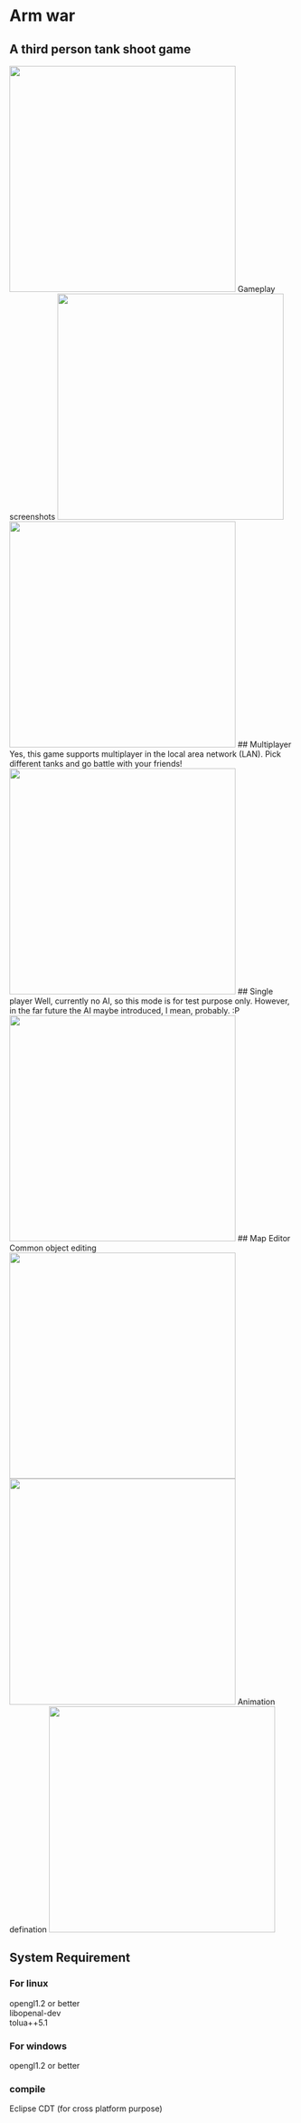 # Arm war
## A third person tank shoot game
<img src="https://raw.githubusercontent.com/DarkAngelZT/NeoGameFramework/tankwar/docs/main_menu.jpg" width="400">  
Gameplay screenshots  
<img src="https://raw.githubusercontent.com/DarkAngelZT/NeoGameFramework/tankwar/docs/inGame1.jpg" width="400">
<img src="https://raw.githubusercontent.com/DarkAngelZT/NeoGameFramework/tankwar/docs/inGame2.jpg" width="400">
## Multiplayer
Yes, this game supports multiplayer in the local area network (LAN). Pick different tanks and go battle with your friends!  
<img src="https://raw.githubusercontent.com/DarkAngelZT/NeoGameFramework/tankwar/docs/multiplayer.jpg" width="400">  
## Single player
Well, currently no AI, so this mode is for test purpose only. However, in the far future the AI maybe introduced, I mean, probably. :P
<img src="https://raw.githubusercontent.com/DarkAngelZT/NeoGameFramework/tankwar/docs/single_menu.jpg" width="400">  
## Map Editor
Common object editing  
<img src="https://raw.githubusercontent.com/DarkAngelZT/NeoGameFramework/tankwar/docs/mapEditor_screenshot.png" width="400">
<img src="https://raw.githubusercontent.com/DarkAngelZT/NeoGameFramework/tankwar/docs/editor_screenshot2.png" width="400">  
Animation defination  
<img src="https://raw.githubusercontent.com/DarkAngelZT/NeoGameFramework/tankwar/docs/editor_screenshot3.png" width="400">  
  
## System Requirement
### For linux  
opengl1.2 or better  
libopenal-dev  
tolua++5.1  
### For windows
opengl1.2 or better  

### compile
Eclipse CDT (for cross platform purpose)


